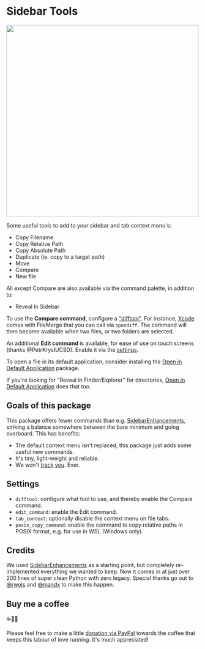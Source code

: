 # Sidebar Tools

<img src="https://raw.githubusercontent.com/braver/SideBarTools/master/screenshot.png" width="502">

Some useful tools to add to your sidebar and tab context menu's:

- Copy Filename
- Copy Relative Path
- Copy Absolute Path
- Duplicate (ie. copy to a target path)
- Move
- Compare
- New file

All except Compare are also available via the command palette, in addition to:

- Reveal In Sidebar

To use the **Compare command**, configure a ["difftool"](https://github.com/braver/SideBarTools/blob/master/SideBarTools.sublime-settings#L8). For instance, [Xcode][4] comes with FileMerge that you can call via `opendiff`. The command will then become available when two files, or two folders are selected.

An additional **Edit command** is available, for ease of use on touch screens (thanks @PetrKryslUCSD). Enable it via the [settings](https://github.com/braver/SideBarTools/blob/master/SideBarTools.sublime-settings#L11). 

To open a file in its default application, consider installing the [Open in Default Application][2] package.

If you're looking for "Reveal in Finder/Explorer" for directories, [Open in Default Application][2] does that too.

## Goals of this package

This package offers fewer commands than e.g. [SidebarEnhancements][1], striking a balance somewhere between the bare minimum 
and going overboard. This has benefits:

- The default context menu isn't replaced, this package just adds some useful 
  new commands.
- It's tiny, light-weight and reliable.
- We won't [track][3] [you][5]. Ever.

## Settings

- `difftool`: configure what tool to use, and thereby enable the Compare command.
- `edit_command`: enable the Edit command.
- `tab_context`: optionally disable the context menu on file tabs.
- `posix_copy_command`: enable the command to copy relative paths in POSIX format, e.g. for use in WSL (Windows only).


## Credits

We used [SidebarEnhancements][1] as a starting point, but completely re-implemented everything we wanted to keep. Now it comes in at just over 200 lines of super clean Python with zero legacy. Special thanks go out to [@rwols][6] and [@mandx][7] to make this happen.


[1]: https://packagecontrol.io/packages/SideBarEnhancements
[2]: https://packagecontrol.io/packages/Open%20in%20Default%20Application
[3]: https://github.com/SideBarEnhancements-org/SideBarEnhancements/blob/d1c7fa4bac6a1f31ba177bc41ddd0ca902e43609/Stats.py
[4]: https://developer.apple.com/xcode/
[5]: https://forum.sublimetext.com/t/rfc-default-package-control-channel-and-package-telemetry/30157
[6]: https://github.com/braver/SideBarTools/pull/2
[7]: https://github.com/braver/SideBarTools/pulls?q=is%3Apr+author%3Amandx

## Buy me a coffee 

☕️👌🏻

Please feel free to make a little [donation via PayPal](https://paypal.me/koenlageveen) towards the coffee that keeps this labour of love running. It's much appreciated!
